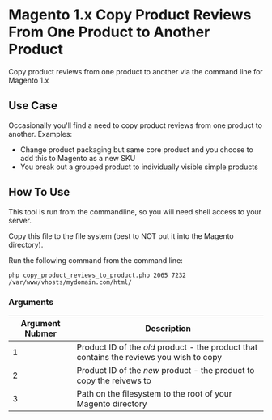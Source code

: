 # Magento 1.x Copy Product Reviews From One Product to Another Product
Copy product reviews from one product to another via the command line for Magento 1.x

## Use Case
Occasionally you'll find a need to copy product reviews from one product to another.  Examples:

- Change product packaging but same core product and you choose to add this to Magento as a new SKU
- You break out a grouped product to individually visible simple products

## How To Use
This tool is run from the commandline, so you will need shell access to your server.

Copy this file to the file system (best to NOT put it into the Magento directory).

Run the following command from the command line:

```php copy_product_reviews_to_product.php 2065 7232 /var/www/vhosts/mydomain.com/html/```

### Arguments
| Argument Nubmer | Description |
|---|---|
| 1 | Product ID of the *old* product - the product that contains the reviews you wish to copy |
| 2 | Product ID of the *new* product - the product to copy the reivews to |
| 3 | Path on the filesystem to the root of your Magento directory |
